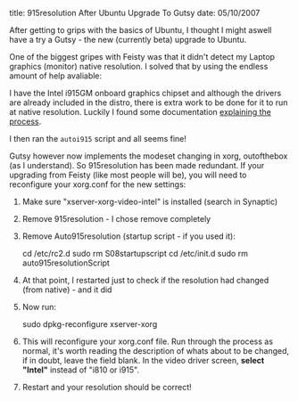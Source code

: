 title: 915resolution After Ubuntu Upgrade To Gutsy
date: 05/10/2007

After getting to grips with the basics of Ubuntu, I thought I might
aswell have a try a Gutsy - the new (currently beta) upgrade to Ubuntu.

One of the biggest gripes with Feisty was that it didn't detect my
Laptop graphics (monitor) native resolution. I solved that by using the
endless amount of help avaliable:

I have the Intel i915GM onboard graphics chipset and although the drivers are
already included in the distro, there is extra work to be done for it to run at
native resolution. Luckily I found some documentation [explaining the
process](https://help.ubuntu.com/community/i915Driver).

I then ran the `autoi915` script and all seems fine!

Gutsy however now implements the modeset changing in xorg, outofthebox (as I
understand). So 915resolution has been made redundant. If your upgrading from
Feisty (like most people will be), you will need to reconfigure your xorg.conf
for the new settings:

1.  Make sure "xserver-xorg-video-intel" is installed (search in
    Synaptic)
2.  Remove 915resolution - I chose remove completely
3.  Remove Auto915resolution (startup script - if you used it):

    cd /etc/rc2.d
    sudo rm S08startupscript
    cd /etc/init.d
    sudo rm auto915resolutionScript

4.  At that point, I restarted just to check if the resolution had
    changed (from native) - and it did
5.  Now run:

    sudo dpkg-reconfigure xserver-xorg

6.  This will reconfigure your xorg.conf file. Run through the process
    as normal, it's worth reading the description of whats about to be
    changed, if in doubt, leave the field blank. In the video driver
    screen, **select "Intel"** instead of "i810 or i915".
7.  Restart and your resolution should be correct!

